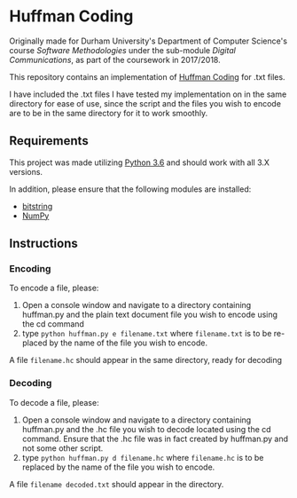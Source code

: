 # Huffman Coding

Originally made for Durham University's Department of Computer Science's course _Software Methodologies_ under the sub-module _Digital Communications_, as part of the coursework in 2017/2018.

This repository contains an implementation of [Huffman Coding](https://en.wikipedia.org/wiki/Huffman_coding) for .txt files.

I have included the .txt files I have tested my implementation on in the same directory for ease of use, since the script and the files you wish to encode are to be in the same directory for it to work smoothly.

## Requirements

This project was made utilizing [Python 3.6](https://www.python.org/downloads/release/python-360/) and should work with all 3.X versions.

In addition, please ensure that the following modules are installed:

-   [bitstring](https://pypi.org/project/bitstring/)
-   [NumPy](http://www.numpy.org/)

## Instructions

### Encoding

To encode a file, please:

1.  Open a console window and navigate to a directory containing huffman.py and the plain text document file you wish to encode using the cd command
2.  type `python huffman.py e filename.txt` where `filename.txt` is to be re-
    placed by the name of the file you wish to encode.

A file `filename.hc` should appear in the same directory, ready for decoding

### Decoding

To decode a file, please:

1.  Open a console window and navigate to a directory containing huffman.py and the .hc file you wish to decode located using the cd command. Ensure that the .hc file was in fact created by huffman.py and not some other script.
2.  type `python huffman.py d filename.hc` where `filename.hc` is to be replaced by
    the name of the file you wish to encode.

A file `filename decoded.txt` should appear in the directory.
